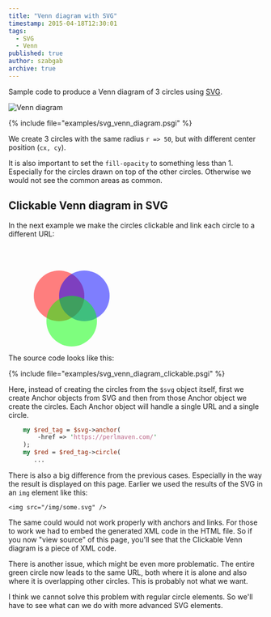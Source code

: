 ```yaml
---
title: "Venn diagram with SVG"
timestamp: 2015-04-18T12:30:01
tags:
  - SVG
  - Venn
published: true
author: szabgab
archive: true
---
```



Sample code to produce a Venn diagram of 3 circles using [SVG](/search/SVG).


<img src="/img/venn_diagram.svg" alt="Venn diagram" />

{% include file="examples/svg_venn_diagram.psgi" %}

We create 3 circles with the same radius `r => 50`, but with different center position (`cx, cy`).

It is also important to set the `fill-opacity` to something less than 1. Especially for the circles drawn
on top of the other circles. Otherwise we would not see the common areas as common.

## Clickable Venn diagram in SVG

In the next example we make the circles clickable and link each circle to a different URL:

<?xml version="1.0" encoding="UTF-8" standalone="yes"?>
<!DOCTYPE svg PUBLIC "-//W3C//DTD SVG 1.0//EN" "http://www.w3.org/TR/2001/REC-SVG-20010904/DTD/svg10.dtd">
<svg height="200" width="200" xmlns="http://www.w3.org/2000/svg" xmlns:svg="http://www.w3.org/2000/svg" xmlns:xlink="http://www.w3.org/1999/xlink">
    <title >I am a title</title>
    <a xlink:href="https://perlmaven.com/">
        <circle cx="100" cy="100" id="red_circle" r="50" style="fill-opacity: 0.5; fill: #FF0000" />
    </a>
    <a xlink:href="https://code-maven.com/">
        <circle cx="150" cy="100" id="blue_circle" r="50" style="fill: #0000FF; fill-opacity: 0.5" />
    </a>
    <a xlink:href="http://perl6maven.com/">
        <circle cx="125" cy="150" id="green_circle" r="50" style="fill: #00FF00; fill-opacity: 0.5" />
    </a>
    <!--
    Generated using the Perl SVG Module V2.59
    by Ronan Oger
    Info: http://www.roitsystems.com/
 -->
</svg>

The source code looks like this:

{% include file="examples/svg_venn_diagram_clickable.psgi" %}

Here, instead of creating the circles from the `$svg` object itself, first
we create Anchor objects from SVG and then from those Anchor object we create the circles.
Each Anchor object will handle a single URL and a single circle.

```perl
    my $red_tag = $svg->anchor(
        -href => 'https://perlmaven.com/'
    );
    my $red = $red_tag->circle(
       ...
```

There is also a big difference from the previous cases. Especially in the way the result is displayed on this page.
Earlier we used the results of the SVG in an `img` element like this:

```
<img src="/img/some.svg" />
```

The same could would not work properly with anchors and links.
For those to work we had  to embed the generated XML code in the HTML file. So if you now "view source" of this page,
you'll see that the Clickable Venn diagram is a piece of XML code.

There is another issue, which might be even more problematic. The entire green circle now leads to the same URL,
both where it is alone and also where it is overlapping other circles. This is probably not what we want.

I think we cannot solve this problem with regular circle elements. So we'll have to see what can we do with more
advanced SVG elements.

